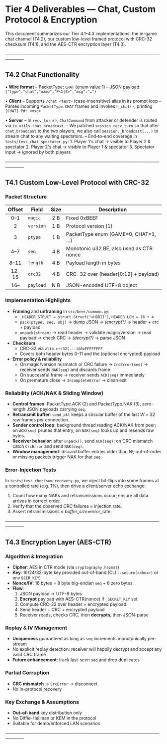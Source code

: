 # Tier 4 Deliverables — Chat, Custom Protocol & Encryption

This document summarizes our Tier 4.1–4.3 implementations: the in-game chat channel (T4.2), our custom low-level framed protocol with CRC-32 checksum (T4.1), and the AES-CTR encryption layer (T4.3).

────────────────────────────────────────────────────────

## T4.2 Chat Functionality

• **Wire format**
  – PacketType: `CHAT` (enum value 1)
  – JSON payload: `{"type":"chat","name":"P<1|2>","msg":"…"}`

• **Client**
  – Supports `/chat <text>` (case-insensitive) alias in its prompt loop
  – Parses incoming `PacketType.CHAT` frames and invokes `h_chat()`, printing `[CHAT] P#: <msg>`

• **Server**
  – In `recv_turn()`, `ChatCommand` from attacker or defender is routed via `io_utils.chat_broadcast`.
  – We patched `session.recv_turn` so that after `chat_broadcast` to the two players, we also call `session._broadcast(...)` to stream chat to any waiting spectators.
  – End-to-end coverage in `tests/test_chat_spectator.py`:
    1. Player 1's chat → visible to Player 2 & spectator
    2. Player 2's chat → visible to Player 1 & spectator
    3. Spectator input → ignored by both players

────────────────────────────────────────────────────────

## T4.1 Custom Low-Level Protocol with CRC-32

### Packet Structure
| Offset | Field          | Size  | Description                                 |
|:------:|----------------|:-----:|---------------------------------------------|
| 0–1    | `magic`        | 2 B   | Fixed 0xBEEF                                |
| 2      | `version`      | 1 B   | Protocol version (1)                        |
| 3      | `ptype`        | 1 B   | PacketType enum (GAME=0, CHAT=1, …)         |
| 4–7    | `seq`          | 4 B   | Monotonic u32 BE, also used as CTR nonce    |
| 8–11   | `length`       | 4 B   | Payload length in bytes                     |
| 12–15  | `crc32`        | 4 B   | CRC-32 over (header[0:12] + payload)        |
| 16–   | `payload`      | N B   | JSON-encoded UTF-8 object                   |

### Implementation Highlights
- **Framing** and **unframing** in `src/beer/common.py`:
  - `_HEADER_STRUCT = struct.Struct(">HBBII")`, `HEADER_LEN = 16 + 4`
  - `pack(ptype, seq, obj)` → dump JSON → _(encrypt?)_ → header + crc + payload
  - `unpack(stream)` → read header → validate magic/version → read payload → check CRC → _(decrypt?)_ → parse JSON
- **Checksum**
  - CRC-32 via `zlib.crc32(...)&0xFFFFFFFF`
  - Covers both header bytes 0–11 and the (optional encrypted) payload
- **Error policy & reliability**
  - On magic/version mismatch or CRC failure → `CrcError(seq)` → receiver sends `NAK(seq)` and discards frame
  - On successful frame → receiver sends `ACK(seq)` immediately
  - On premature close → `IncompleteError` → clean exit

### Reliability (ACK/NAK & Sliding Window)

- **Control frames**: PacketType.ACK (2) and PacketType.NAK (3), zero-length JSON payloads carrying `seq`.
- **Retransmit buffer**: `send_pkt` keeps a circular buffer of the last *W* = 32 raw frames per connection.
- **Sender control loop**: background thread reading ACK/NAK from peer; on `ACK(seq)` prunes that entry, on `NAK(seq)` looks up and resends raw bytes.
- **Receiver behavior**: after `unpack()`, send `ACK(seq)`; on CRC mismatch catch `CrcError` and send `NAK(seq)`.
- **Window management**: discard buffer entries older than *W*; out-of-order or missing packets trigger NAK for that `seq`.

### Error-Injection Tests

In `tests/test_checksum_recovery.py`, we inject bit-flips into some frames at a controlled rate (e.g. 1%), then drive a client/server echo exchange:
1. Count how many NAKs and retransmissions occur; ensure all data arrives in correct order.
2. Verify that the observed CRC failures ≈ injection rate.
3. Assert retransmissions ≤ *buffer_size*×error_rate.

────────────────────────────────────────────────────────

## T4.3 Encryption Layer (AES-CTR)

### Algorithm & Integration
- **Cipher**: AES in CTR mode (via `cryptography.hazmat`)
- **Key**: 16/24/32-byte key provided out-of-band (CLI `--secure[=<hex>]` or env `BEER_KEY`)
- **Nonce/IV**: 16 bytes = 8 byte big-endian `seq` + 8 zero bytes
- **Flow**:
  1. JSON payload → UTF-8 bytes
  2. **Encrypt** payload with AES-CTR(nonce) if `_SECRET_KEY` set
  3. Compute CRC-32 over header + encrypted payload
  4. Send header + CRC + encrypted payload
  5. Receiver reads, checks CRC, then **decrypts**, then JSON-parse

### Replay & IV Management
- **Uniqueness** guaranteed as long as `seq` increments monotonically per-stream
- No explicit replay detection: receiver will happily decrypt and accept any valid CRC frame
- **Future enhancement**: track last-seen `seq` and drop duplicates

### Partial Corruption
- **CRC mismatch** → `CrcError` → disconnect
- No in-protocol recovery

### Key Exchange & Assumptions
- **Out-of-band** key distribution only
- No Diffie-Hellman or KEM in the protocol
- Suitable for demo/enforced LAN scenarios

────────────────────────────────────────────────────────

